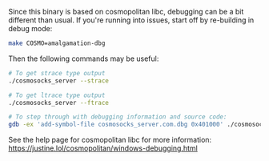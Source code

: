 Since this binary is based on cosmopolitan libc, debugging can be a bit different than usual. If you're running into issues, start off by re-building in debug mode:

```bash
make COSMO=amalgamation-dbg
```

Then the following commands may be useful:

```bash
# To get strace type output
./cosmosocks_server --strace

# To get ltrace type output
./cosmosocks_server --ftrace

# To step through with debugging information and source code:
gdb -ex 'add-symbol-file cosmosocks_server.com.dbg 0x401000' ./cosmosocks_server
```

See the help page for cosmopolitan libc for more information: https://justine.lol/cosmopolitan/windows-debugging.html
